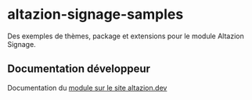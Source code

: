 # altazion-signage-samples

Des exemples de thèmes, package et extensions pour le module Altazion Signage.

## Documentation développeur

Documentation du [module sur le site altazion.dev](https://www.altazion.dev/signage/index.html) 
